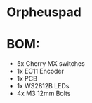 # Orpheuspad

# BOM:
- 5x Cherry MX switches
- 1x EC11 Encoder
- 1x PCB
- 1x WS2812B LEDs
- 4x M3 12mm Bolts
